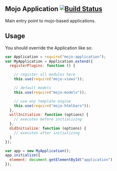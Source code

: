 ## Mojo Application [![Build Status](https://travis-ci.org/classdojo/mojo-application.svg?branch=master)](https://travis-ci.org/classdojo/mojo-application)

Main entry point to mojo-based applications.

## Usage

You should override the Application like so:

```javascript
var Application = require("mojo-application");
var MyApplication = Application.extend({
  registerPlugins: function () {

    // register all modules here
    this.use(require("mojo-views"));

    // default models
    this.use(require("mojo-models"));

    // use any template engine
    this.use(require("mojo-htmlbars"));
  },
  willInitialize: function (options) {
    // executes before initializing
  },
  didInitialize: function (options) {
    // executes after initializing
  }
});

var app = new MyApplication();
app.initialize({
  element: document.getElementById("application")
});
```
